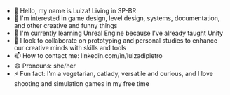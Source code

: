 - 👋 Hello, my name is Luiza! Living in SP-BR
- 👀 I'm interested in game design, level design, systems, documentation, and other creative and funny things
- 🌱 I'm currently learning Unreal Engine because I've already taught Unity
- 💞️ I look to collaborate on prototyping and personal studies to enhance our creative minds with skills and tools
- 📫 How to contact me: linkedin.com/in/luizadipietro
- 😄 Pronouns: she/her
- ⚡ Fun fact: I'm a vegetarian, catlady, versatile and curious, and I love shooting and simulation games in my free time
